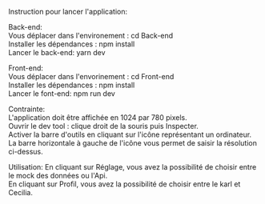 Instruction pour lancer l'application:

Back-end:  
Vous déplacer dans l'environement : cd Back-end  
Installer les dépendances : npm install  
Lancer le back-end: yarn dev

Front-end:  
Vous déplacer dans l'envorinement : cd Front-end  
Installer les dépendances : npm install  
Lancer le font-end: npm run dev

Contrainte:  
L'application doit être affichée en 1024 par 780 pixels.  
Ouvrir le dev tool : clique droit de la souris puis Inspecter.  
Activer la barre d'outils en cliquant sur l'icône représentant un ordinateur.
La barre horizontale à gauche de l'icône vous permet de saisir la résolution ci-dessus.

Utilisation:
En cliquant sur Réglage, vous avez la possibilité de choisir entre le mock des données ou l'Api.  
En cliquant sur Profil, vous avez la possibilité de choisir entre le karl et Cecilia.
